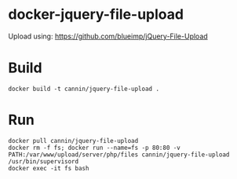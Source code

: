 # docker-jquery-file-upload

Upload using: https://github.com/blueimp/jQuery-File-Upload

# Build
```
docker build -t cannin/jquery-file-upload .
```

# Run
```
docker pull cannin/jquery-file-upload
docker rm -f fs; docker run --name=fs -p 80:80 -v PATH:/var/www/upload/server/php/files cannin/jquery-file-upload /usr/bin/supervisord
docker exec -it fs bash
```
